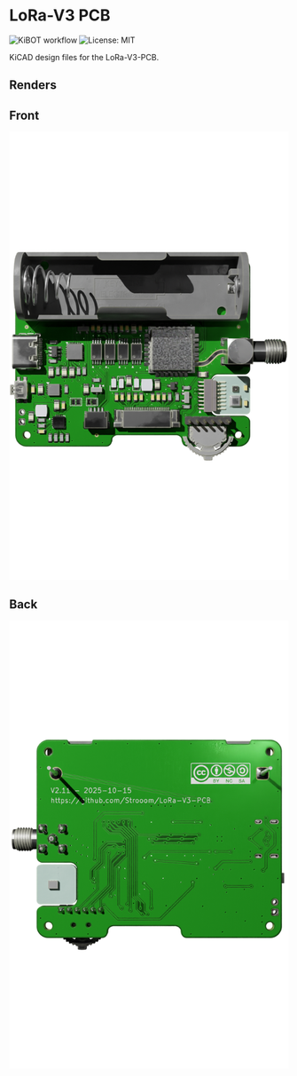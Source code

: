 # LoRa-V3 PCB

![KiBOT workflow](https://github.com/strooom/LoRa-V3-PCB/actions/workflows/checkandgenerate.yml/badge.svg)
![License: MIT](https://img.shields.io/badge/License-MIT-yellow.svg)

KiCAD design files for the LoRa-V3-PCB.

## Renders
## Front
![Alt text](outputs/pcb/front.png)

## Back
![Alt text](outputs/pcb/back.png)

